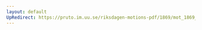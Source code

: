 ```yaml
---
layout: default
UpRedirect: https://pruto.im.uu.se/riksdagen-motions-pdf/1869/mot_1869__fk__fört.pdf
---
```

